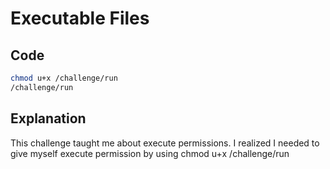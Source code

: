 # Executable Files

## Code

```bash
chmod u+x /challenge/run
/challenge/run
```
## Explanation

This challenge taught me about execute permissions.
I realized I needed to give myself execute permission by using chmod u+x /challenge/run
